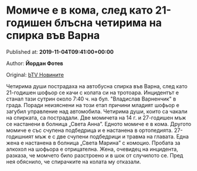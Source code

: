 
# Момиче е в кома, след като 21-годишен блъсна четирима на спирка във Варна

Published at: **2019-11-04T09:41:00+00:00**

Author: **Йордан Фотев**

Original: [bTV Новините](https://btvnovinite.bg/bulgaria/21-godishen-blasna-trima-dushi-na-spirka-vav-varna.html)

Четирима души пострадаха на автобусна спирка във Варна, след като 21-годишен шофьор се качи с колата си на тротоара.
Инцидентът е станал тази сутрин около 7:40 ч. на бул. "Владислав Варненчик" в града. Поради неизяснени на този етап причини младият шофьор е загубил управление над автомобила.
Четирима души, които са чакали на спирката, са пострадали. Две момичета на 14 г. и 27-годишен мъж се настанени в болница „Света Анна”.
Едното момиче е в кома. Другото момиче е със счупена подбедрица и е настанена в ортопедията. 27-годишният мъж е с две счупени подбедрици и травма на главата.
Една жена е настанена в болница „Света Марина” с комоцио.
Пробата за алкохол на шофьора е отрицателна. Жена, очевидец на инцидента, разказа, че момчето било разстроено и в шок от случилото се.
Пред нея обяснило, че спирачките на колата му отказали.
